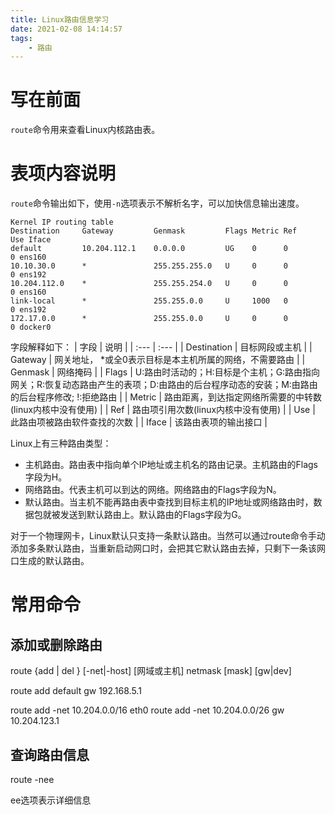 ```yaml
---
title: Linux路由信息学习
date: 2021-02-08 14:14:57
tags:   
    - 路由
---
```


# 写在前面

`route`命令用来查看Linux内核路由表。
<!--more-->

# 表项内容说明

`route`命令输出如下，使用`-n`选项表示不解析名字，可以加快信息输出速度。

```
Kernel IP routing table
Destination     Gateway         Genmask         Flags Metric Ref    Use Iface
default         10.204.112.1    0.0.0.0         UG    0      0        0 ens160
10.10.30.0      *               255.255.255.0   U     0      0        0 ens192
10.204.112.0    *               255.255.254.0   U     0      0        0 ens160
link-local      *               255.255.0.0     U     1000   0        0 ens192
172.17.0.0      *               255.255.0.0     U     0      0        0 docker0
```
字段解释如下：
| 字段 | 说明 |
| :--- | :--- |
| Destination | 目标网段或主机 |
| Gateway | 网关地址， *或全0表示目标是本主机所属的网络，不需要路由 |
| Genmask | 网络掩码 |
| Flags | U:路由时活动的；H:目标是个主机；G:路由指向网关；R:恢复动态路由产生的表项；D:由路由的后台程序动态的安装；M:由路由的后台程序修改; !:拒绝路由 |
| Metric | 路由距离，到达指定网络所需要的中转数(linux内核中没有使用) |
| Ref | 路由项引用次数(linux内核中没有使用) |
| Use | 此路由项被路由软件查找的次数 |
| Iface | 该路由表项的输出接口 |

Linux上有三种路由类型：

- 主机路由。路由表中指向单个IP地址或主机名的路由记录。主机路由的Flags字段为H。
- 网络路由。代表主机可以到达的网络。网络路由的Flags字段为N。
- 默认路由。当主机不能再路由表中查找到目标主机的IP地址或网络路由时，数据包就被发送到默认路由上。默认路由的Flags字段为G。

对于一个物理网卡，Linux默认只支持一条默认路由。当然可以通过route命令手动添加多条默认路由，当重新启动网口时，会把其它默认路由去掉，只剩下一条该网口生成的默认路由。

# 常用命令

## 添加或删除路由

route {add | del } [-net|-host] [网域或主机] netmask [mask] [gw|dev]

route add default gw 192.168.5.1

route add -net 10.204.0.0/16 eth0
route add -net 10.204.0.0/26 gw 10.204.123.1

## 查询路由信息

route -nee

ee选项表示详细信息